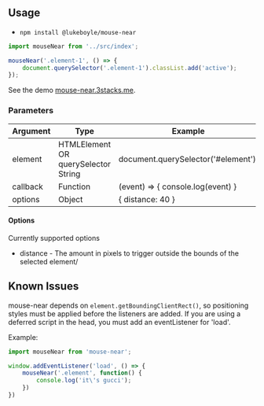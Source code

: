 ## Usage

- `npm install @lukeboyle/mouse-near`

```javascript
import mouseNear from '../src/index';

mouseNear('.element-1', () => {
    document.querySelector('.element-1').classList.add('active');
});
```

See the demo [mouse-near.3stacks.me](mouse-near.3stacks.me).

### Parameters

| Argument | Type | Example |
| ------ | ----- | ------ |
| element | HTMLElement OR querySelector String | document.querySelector('#element'); |
| callback | Function | (event) => { console.log(event) }
| options | Object | { distance: 40 } |

#### Options

Currently supported options

- distance - The amount in pixels to trigger outside the bounds of the selected element/

## Known Issues

mouse-near depends on `element.getBoundingClientRect()`, so positioning styles must be applied before 
the listeners are added. If you are using a deferred script in the head, you must add an eventListener for 'load'.

Example: 

```javascript
import mouseNear from 'mouse-near';

window.addEventListener('load', () => {
    mouseNear('.element', function() {
        console.log('it\'s gucci');
    })
})
```
